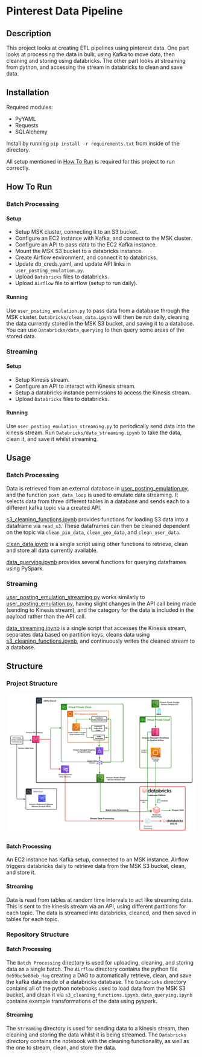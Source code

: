 # Pinterest Data Pipeline

## Description
This project looks at creating ETL pipelines using pinterest data. One part looks at processing the data in bulk, using Kafka to move data, then cleaning and storing using databricks. The other part looks at streaming from python, and accessing the stream in databricks to clean and save data.

## Installation
Required modules:
- PyYAML
- Requests
- SQLAlchemy

Install by running `pip install -r requirements.txt` from inside of the directory.

All setup mentioned in [How To Run](#how-to-run) is required for this project to run correctly.


## How To Run
### Batch Processing
#### Setup
- Setup MSK cluster, connecting it to an S3 bucket.
- Configure an EC2 instance with Kafka, and connect to the MSK cluster.
- Configure an API to pass data to the EC2 Kafka instance.
- Mount the MSK S3 bucket to a databricks instance.
- Create Airflow environment, and connect it to databricks.
- Update db_creds.yaml, and update API links in `user_posting_emulation.py`.
- Upload `Databricks` files to databricks.
- Upload `Airflow` file to airflow (setup to run daily).

#### Running
Use `user_posting_emulation.py` to pass data from a database through the MSK cluster. `Databricks/clean_data.ipynb` will then be run daily, cleaning the data currently stored in the MSK S3 bucket, and saving it to a database. You can use `Databricks/data_querying` to then query some areas of the stored data.

### Streaming
#### Setup
- Setup Kinesis stream.
- Configure an API to interact with Kinesis stream.
- Setup a databricks instance permissions to access the Kinesis stream.
- Upload `Databricks` files to databricks.

#### Running
Use `user_posting_emulation_streaming.py` to periodically send data into the kinesis stream. Run `Databricks/data_streaming.ipynb` to take the data, clean it, and save it whilst streaming.


## Usage
### Batch Processing
Data is retrieved from an external database in [user_posting_emulation.py](Batch%20Processing/user_posting_emulation.py), and the function `post_data_loop` is used to emulate data streaming. It selects data from three different tables in a database and sends each to a different kafka topic via a created API.

[s3_cleaning_functions.ipynb](Batch%20Processing/Databricks/s3_cleaning_functions.ipynb) provides functions for loading S3 data into a dataframe via `read_s3`. These dataframes can then be cleaned dependent on the topic via `clean_pin_data`, `clean_geo_data`, and `clean_user_data`.

[clean_data.ipynb](Batch%20Processing/Databricks/clean_data.ipynb) is a single script using other functions to retrieve, clean and store all data currently available.

[data_querying.ipynb](Batch%20Processing/Databricks/data_querying.ipynb) provides several functions for querying dataframes using PySpark.


### Streaming
[user_posting_emulation_streaming.py](Streaming/user_posting_emulation_streaming.py) works similarly to [user_posting_emulation.py](Batch%20Processing/Databricks/user_posting_emulation.py), having slight changes in the API call being made (sending to Kinesis stream), and the category for the data is included in the payload rather than the API call.

[data_streaming.ipynb](Streaming/Databricks/data_streaming.ipynb) is a single script that accesses the Kinesis stream, separates data based on partition keys, cleans data using [s3_cleaning_functions.ipynb](Streaming/Databricks/s3_cleaning_functions.ipynb), and continuously writes the cleaned stream to a database.



## Structure
### Project Structure

![Project Structure Image](Structure/CloudPinterestPipeline.png)

#### Batch Processing
An EC2 instance has Kafka setup, connected to an MSK instance. Airflow triggers databricks daily to retrieve data from the MSK S3 bucket, clean, and store it.

#### Streaming
Data is read from tables at random time intervals to act like streaming data. This is sent to the kinesis stream via an API, using 
different partitions for each topic. The data is streamed into databricks, cleaned, and then saved in tables for each topic.


### Repository Structure
#### Batch Processing
The `Batch Processing` directory is used for uploading, cleaning, and storing data as a single batch. 
The `Airflow` directory contains the python file `0e59bc5e89eb_dag` creating a DAG to automatically retrieve, clean, 
and save the kafka data inside of a databricks database. The `Databricks` directory contains all of the python notebooks 
used to load data from the MSK S3 bucket, and clean it via `s3_cleaning_functions.ipynb`. 
`data_querying.ipynb` contains example transformations of the data using pyspark.

#### Streaming
The `Streaming` directory is used for sending data to a kinesis stream, then cleaning and storing the data whilst it is being streamed. 
The `Databricks` directory  contains the notebook with the cleaning functionality, as well as the one to stream, clean, and store the data.